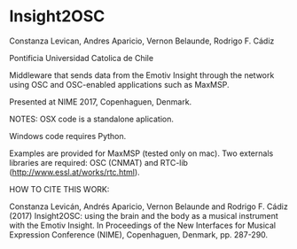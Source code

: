 # Insight2OSC
Constanza Levican, Andres Aparicio, Vernon Belaunde, Rodrigo F. Cádiz

Pontificia Universidad Catolica de Chile

Middleware that sends data from the Emotiv Insight through the network using OSC and OSC-enabled applications such as MaxMSP. 

Presented at NIME 2017, Copenhaguen, Denmark.

NOTES:
OSX code is a standalone aplication.

Windows code requires Python.

Examples are provided for MaxMSP (tested only on mac). Two externals libraries are required: OSC (CNMAT) and RTC-lib (http://www.essl.at/works/rtc.html).

HOW TO CITE THIS WORK:

Constanza Levicán, Andrés Aparicio, Vernon Belaunde and Rodrigo F. Cádiz (2017) Insight2OSC: using the brain and the body as a musical instrument with the Emotiv Insight. In Proceedings of the New Interfaces for Musical Expression Conference (NIME), Copenhaguen, Denmark, pp. 287-290.

